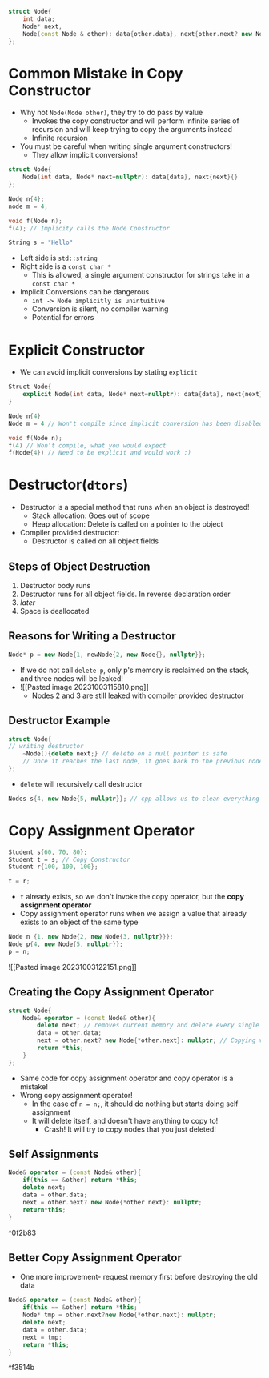 
```cpp
struct Node{
	int data;
	Node* next,
	Node(const Node & other): data{other.data}, next{other.next? new Node{*other.next}: nullptr}{}
};
```
# Common Mistake in Copy Constructor
- Why not `Node(Node other)`, they try to do pass by value
	- Invokes the copy constructor and will perform infinite series of recursion and will keep trying to copy the arguments instead
	- Infinite recursion
- You must be careful when writing single argument constructors!
	- They allow implicit conversions!
```cpp
struct Node{
	Node(int data, Node* next=nullptr): data{data}, next{next}{}
};

Node n{4};
node m = 4;

void f(Node n);
f(4); // Implicity calls the Node Constructor
```

```cpp
String s = "Hello"
```
- Left side is `std::string`
- Right side is a `const char *`
	- This is allowed, a single argument constructor for strings take in a `const char *`
- Implicit Conversions can be dangerous
	- `int -> Node implicitly is unintuitive`
	- Conversion is silent, no compiler warning
	- Potential for errors
# Explicit Constructor
- We can avoid implicit conversions by stating `explicit`
```cpp
Struct Node{
	explicit Node(int data, Node* next=nullptr): data{data}, next{next}{}
}

Node n{4}
Node m = 4 // Won't compile since implicit conversion has been disabled

void f(Node n);
f(4) // Won't compile, what you would expect
f(Node{4}) // Need to be explicit and would work :)
```
# Destructor(`dtors`)
- Destructor is a special method that runs when an object is destroyed!
	- Stack allocation: Goes out of scope
	- Heap allocation: Delete is called on a pointer to the object
- Compiler provided destructor:
	- Destructor is called on all object fields
## Steps of Object Destruction
1. Destructor body runs
2. Destructor runs for all object fields. In reverse declaration order
3. *later*
4. Space is deallocated
## Reasons for Writing a Destructor
```cpp
Node* p = new Node{1, newNode{2, new Node{}, nullptr}};
```
- If we do not call `delete p`, only p's memory is reclaimed on the stack, and three nodes will be leaked!
- ![[Pasted image 20231003115810.png]]
	- Nodes 2 and 3 are still leaked with compiler provided destructor
## Destructor Example
```cpp
struct Node{
// writing destructor
	~Node(){delete next;} // delete on a null pointer is safe
	// Once it reaches the last node, it goes back to the previous node and deletes that, and recurse
};
```
- `delete` will recursively call destructor
```cpp
Nodes s{4, new Node{5, nullptr}}; // cpp allows us to clean everything when it goes out of scope
```
# Copy Assignment Operator
```cpp
Student s{60, 70, 80};
Student t = s; // Copy Constructor
Student r{100, 100, 100};

t = r;
```
- `t` already exists, so we don't invoke the copy operator, but the **copy assignment operator**
- Copy assignment operator runs when we assign a value that already exists to an object of the same type
```cpp
Node n {1, new Node{2, new Node{3, nullptr}}};
Node p{4, new Node{5, nullptr}};
p = n;
```
![[Pasted image 20231003122151.png]]

## Creating the Copy Assignment Operator
```cpp
struct Node{
	Node& operator = (const Node& other){
		delete next; // removes current memory and delete every single node
		data = other.data;
		next = other.next? new Node{*other.next}: nullptr; // Copying values
		return *this;
	}
};
```
- Same code for copy assignment operator and copy operator is a mistake!
- Wrong copy assignment operator!
	- In the case of `n = n;`, it should do nothing but starts doing self assignment
	- It will delete itself, and doesn't have anything to copy to!
		- Crash! It will try to copy nodes that you just deleted!

## Self Assignments
```cpp
Node& operator = (const Node& other){
	if(this == &other) return *this;
	delete next;
	data = other.data;
	next = other.next? new Node{*other next}: nullptr;
	return*this;
}
```

^0f2b83
## Better Copy Assignment Operator
- One more improvement- request memory first before destroying the old data
```cpp
Node& operator = (const Node& other){
	if(this == &other) return *this;
	Node* tmp = other.next?new Node{*other.next}: nullptr;
	delete next;
	data = other.data;
	next = tmp;
	return *this;
}
```

^f3514b
